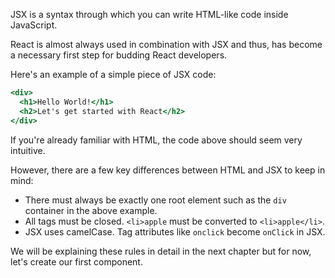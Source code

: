 JSX is a syntax through which you can write HTML-like code inside JavaScript.

React is almost always used in combination with JSX and thus, has become a
necessary first step for budding React developers.

Here's an example of a simple piece of JSX code:

```jsx
<div>
  <h1>Hello World!</h1>
  <h2>Let's get started with React</h2>
</div>
```

If you're already familiar with HTML, the code above should seem very intuitive.

However, there are a few key differences between HTML and JSX to keep in mind:

- There must always be exactly one root element such as the `div` container in
  the above example.
- All tags must be closed. `<li>apple` must be converted to `<li>apple</li>`.
- JSX uses camelCase. Tag attributes like `onclick` become `onClick` in JSX.

We will be explaining these rules in detail in the next chapter but for now,
let's create our first component.
